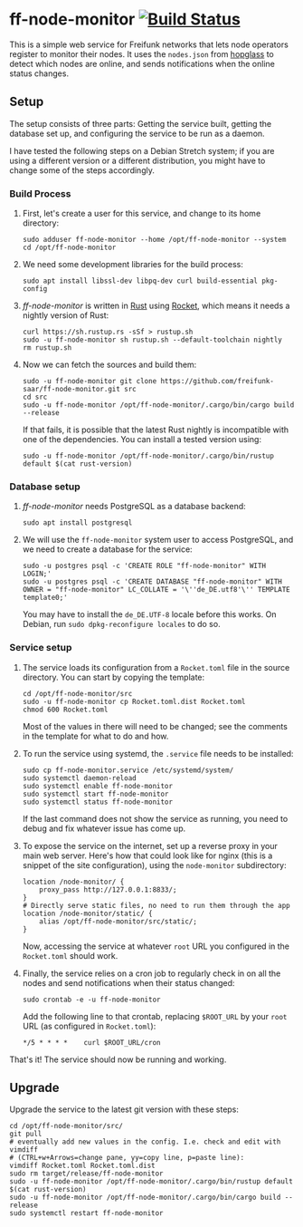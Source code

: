 # ff-node-monitor [![Build Status](https://travis-ci.org/freifunk-saar/ff-node-monitor.svg?branch=master)](https://travis-ci.org/freifunk-saar/ff-node-monitor)

This is a simple web service for Freifunk networks that lets node operators
register to monitor their nodes.  It uses the `nodes.json` from
[hopglass](https://github.com/hopglass/hopglass) to detect which nodes are
online, and sends notifications when the online status changes.

## Setup

The setup consists of three parts: Getting the service built, getting the
database set up, and configuring the service to be run as a daemon.

I have tested the following steps on a Debian Stretch system; if you are using a
different version or a different distribution, you might have to change some of
the steps accordingly.

### Build Process

1.  First, let's create a user for this service, and change to its home directory:

    ```
    sudo adduser ff-node-monitor --home /opt/ff-node-monitor --system
    cd /opt/ff-node-monitor
    ```

2.  We need some development libraries for the build process:

    ```
    sudo apt install libssl-dev libpq-dev curl build-essential pkg-config
    ```

3.  *ff-node-monitor* is written in [Rust](https://www.rust-lang.org/) using
    [Rocket](https://rocket.rs/), which means it needs a nightly version of Rust:

    ```
    curl https://sh.rustup.rs -sSf > rustup.sh
    sudo -u ff-node-monitor sh rustup.sh --default-toolchain nightly
    rm rustup.sh
    ```

4.  Now we can fetch the sources and build them:

    ```
    sudo -u ff-node-monitor git clone https://github.com/freifunk-saar/ff-node-monitor.git src
    cd src
    sudo -u ff-node-monitor /opt/ff-node-monitor/.cargo/bin/cargo build --release
    ```

    If that fails, it is possible that the latest Rust nightly is incompatible
    with one of the dependencies.  You can install a tested version using:

    ```
    sudo -u ff-node-monitor /opt/ff-node-monitor/.cargo/bin/rustup default $(cat rust-version)
    ```

### Database setup

1.  *ff-node-monitor* needs PostgreSQL as a database backend:

    ```
    sudo apt install postgresql
    ```

2.  We will use the `ff-node-monitor` system user to access PostgreSQL, and we
    need to create a database for the service:

    ```
    sudo -u postgres psql -c 'CREATE ROLE "ff-node-monitor" WITH LOGIN;'
    sudo -u postgres psql -c 'CREATE DATABASE "ff-node-monitor" WITH OWNER = "ff-node-monitor" LC_COLLATE = '\''de_DE.utf8'\'' TEMPLATE template0;'
    ```

    You may have to install the `de_DE.UTF-8` locale before this works.  On
    Debian, run `sudo dpkg-reconfigure locales` to do so.

### Service setup

1.  The service loads its configuration from a `Rocket.toml` file in the source
    directory.  You can start by copying the template:

    ```
    cd /opt/ff-node-monitor/src
    sudo -u ff-node-monitor cp Rocket.toml.dist Rocket.toml
    chmod 600 Rocket.toml
    ```

    Most of the values in there will need to be changed; see the comments in the
    template for what to do and how.

2.  To run the service using systemd, the `.service` file needs to be installed:

    ```
    sudo cp ff-node-monitor.service /etc/systemd/system/
    sudo systemctl daemon-reload
    sudo systemctl enable ff-node-monitor
    sudo systemctl start ff-node-monitor
    sudo systemctl status ff-node-monitor
    ```

    If the last command does not show the service as running, you need to debug
    and fix whatever issue has come up.

3.  To expose the service on the internet, set up a reverse proxy in your main
    web server.  Here's how that could look like for nginx (this is a snippet of
    the site configuration), using the `node-monitor` subdirectory:

    ```
    location /node-monitor/ {
        proxy_pass http://127.0.0.1:8833/;
    }
    # Directly serve static files, no need to run them through the app
    location /node-monitor/static/ {
        alias /opt/ff-node-monitor/src/static/;
    }
    ```

    Now, accessing the service at whatever `root` URL you configured in the
    `Rocket.toml` should work.

4.  Finally, the service relies on a cron job to regularly check in on all the
    nodes and send notifications when their status changed:

    ```
    sudo crontab -e -u ff-node-monitor
    ```

    Add the following line to that crontab, replacing `$ROOT_URL` by your `root` URL
    (as configured in `Rocket.toml`):

    ```
    */5 * * * *    curl $ROOT_URL/cron
    ```

That's it!  The service should now be running and working.

## Upgrade

Upgrade the service to the latest git version with these steps:

```
cd /opt/ff-node-monitor/src/
git pull
# eventually add new values in the config. I.e. check and edit with vimdiff
# (CTRL+w+Arrows=change pane, yy=copy line, p=paste line):
vimdiff Rocket.toml Rocket.toml.dist
sudo rm target/release/ff-node-monitor
sudo -u ff-node-monitor /opt/ff-node-monitor/.cargo/bin/rustup default $(cat rust-version)
sudo -u ff-node-monitor /opt/ff-node-monitor/.cargo/bin/cargo build --release
sudo systemctl restart ff-node-monitor
```
